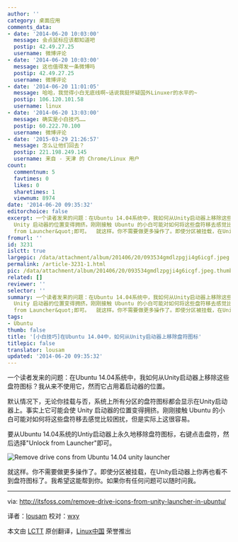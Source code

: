 ```yaml
---
author: ''
category: 桌面应用
comments_data:
- date: '2014-06-20 10:03:00'
  message: 会点鼠标应该都知道吧
  postip: 42.49.27.25
  username: 微博评论
- date: '2014-06-20 10:03:00'
  message: 这也值得发一条微博吗
  postip: 42.49.27.25
  username: 微博评论
- date: '2014-06-20 11:01:05'
  message: 哈哈，我觉得小白无底线啊~话说我挺怀疑国外Linuxer的水平的~
  postip: 106.120.101.58
  username: linux
- date: '2014-06-20 13:03:00'
  message: 确实是小白技巧……
  postip: 60.222.70.100
  username: 微博评论
- date: '2015-03-29 21:26:57'
  message: 怎么让他们回去？
  postip: 221.198.249.145
  username: 来自 - 天津 的 Chrome/Linux 用户
count:
  commentnum: 5
  favtimes: 0
  likes: 0
  sharetimes: 1
  viewnum: 8974
date: '2014-06-20 09:35:32'
editorchoice: false
excerpt: 一个读者发来的问题：在Ubuntu 14.04系统中，我如何从Unity启动器上移除这些盘符图标？我从来不使用它，然而它占用着启动器的位置。 默认情况下，无论你挂载与否，系统上所有分区的盘符图标都会显示在Unity启动器上。事实上它可能会使
  Unity 启动器的位置变得拥挤。刚刚接触 Ubuntu 的小白可能对如何将这些盘符移去感觉比较困扰，但是实际上这很容易。 要从Ubuntu 14.04系统的Untiy启动器上永久地移除盘符图标，右键点击盘符，然后选择&quot;Unlock
  from Launcher&quot;即可。  就这样。你不需要做更多操作了。即使分区被挂载，在Unity启动器上你再
fromurl: ''
id: 3231
islctt: true
largepic: /data/attachment/album/201406/20/093534gmdlzpgji4g6icgf.jpeg
permalink: /article-3231-1.html
pic: /data/attachment/album/201406/20/093534gmdlzpgji4g6icgf.jpeg.thumb.jpg
related: []
reviewer: ''
selector: ''
summary: 一个读者发来的问题：在Ubuntu 14.04系统中，我如何从Unity启动器上移除这些盘符图标？我从来不使用它，然而它占用着启动器的位置。 默认情况下，无论你挂载与否，系统上所有分区的盘符图标都会显示在Unity启动器上。事实上它可能会使
  Unity 启动器的位置变得拥挤。刚刚接触 Ubuntu 的小白可能对如何将这些盘符移去感觉比较困扰，但是实际上这很容易。 要从Ubuntu 14.04系统的Untiy启动器上永久地移除盘符图标，右键点击盘符，然后选择&quot;Unlock
  from Launcher&quot;即可。  就这样。你不需要做更多操作了。即使分区被挂载，在Unity启动器上你再
tags:
- Ubuntu
thumb: false
title: '[小白技巧]在Ubuntu 14.04中，如何从Unity启动器上移除盘符图标'
titlepic: false
translator: lousam
updated: '2014-06-20 09:35:32'
---
```


一个读者发来的问题：在Ubuntu 14.04系统中，我如何从Unity启动器上移除这些盘符图标？我从来不使用它，然而它占用着启动器的位置。


默认情况下，无论你挂载与否，系统上所有分区的盘符图标都会显示在Unity启动器上。事实上它可能会使 Unity 启动器的位置变得拥挤。刚刚接触 Ubuntu 的小白可能对如何将这些盘符移去感觉比较困扰，但是实际上这很容易。


要从Ubuntu 14.04系统的Untiy启动器上永久地移除盘符图标，右键点击盘符，然后选择"Unlock from Launcher"即可。


![Remove drive cons from Ubuntu 14.04 unity launcher](/data/attachment/album/201406/20/093534gmdlzpgji4g6icgf.jpeg)


就这样。你不需要做更多操作了。即使分区被挂载，在Unity启动器上你再也看不到盘符图标了。我希望这能帮到你。如果你有任何问题可以随时问我。




---


via: <http://itsfoss.com/remove-drive-icons-from-unity-launcher-in-ubuntu/>


译者：[lousam](https://github.com/lousam) 校对：[wxy](https://github.com/wxy)


本文由 [LCTT](https://github.com/LCTT/TranslateProject) 原创翻译，[Linux中国](http://linux.cn/) 荣誉推出